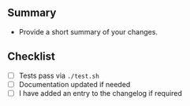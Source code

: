 ## Summary
- Provide a short summary of your changes.

## Checklist
- [ ] Tests pass via `./test.sh`
- [ ] Documentation updated if needed
- [ ] I have added an entry to the changelog if required
